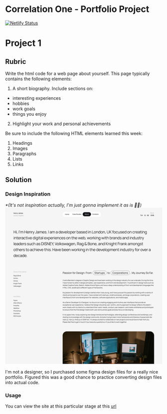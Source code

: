 # Correlation One - Portfolio Project
[![Netlify Status](https://api.netlify.com/api/v1/badges/7622edfd-cfa3-462b-86ea-29b47a23796b/deploy-status)](https://app.netlify.com/sites/gbockari/deploys)

# Project 1
## Rubric
Write the html code for a web page about yourself. This page typically contains the following elements:

1. A short biography. Include sections on:

- interesting experiences
- hobbies
- work goals
- things you enjoy

2. Highlight your work and personal achievements

Be sure to include the following HTML elements learned this week:

1. Headings
2. Images
3. Paragraphs
4. Lists
5. Links
## Solution

### Design Inspiration
_*(It's not inspiration actually, I'm just gonna implement it as is 🙈🤣)_
![Project 1 (About Page) Preview](./.media/project-1-preview.png)

I'm not a designer, so I purchased some figma design files for a really nice portfolio. Figured this was a good chance to practice converting design files into actual code.
### Usage
You can view the site at this particular stage at this [url](https://deploy-preview-2--gbockari.netlify.app)
